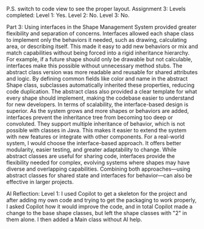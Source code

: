 P.S. switch to code view to see the proper layout.
Assignment 3:
  Levels completed:
    Level 1: Yes.
    Level 2: No.
    Level 3: No.
  
  Part 3:
    Using interfaces in the Shape Management System provided greater flexibility and separation of concerns. 
  Interfaces allowed each shape class to implement only the behaviors it needed, such as drawing, calculating 
  area, or describing itself. This made it easy to add new behaviors or mix and match capabilities without 
  being forced into a rigid inheritance hierarchy. For example, if a future shape should only be drawable but 
  not calculable, interfaces make this possible without unnecessary method stubs.
    The abstract class version was more readable and reusable for shared attributes and logic. By defining 
  common fields like color and name in the abstract Shape class, subclasses automatically inherited these 
  properties, reducing code duplication. The abstract class also provided a clear template for what every 
  shape should implement, making the codebase easier to understand for new developers.
    In terms of scalability, the interface-based design is superior. As the system grows and more shapes 
  or behaviors are added, interfaces prevent the inheritance tree from becoming too deep or convoluted. 
  They support multiple inheritance of behavior, which is not possible with classes in Java. This makes 
  it easier to extend the system with new features or integrate with other components.
    For a real-world system, I would choose the interface-based approach. It offers better modularity, 
  easier testing, and greater adaptability to change. While abstract classes are useful for sharing code, 
  interfaces provide the flexibility needed for complex, evolving systems where shapes may have diverse 
  and overlapping capabilities. Combining both approaches—using abstract classes for shared state and 
  interfaces for behavior—can also be effective in larger projects.

AI Reflection:
  Level 1:
    I used Copilot to get a skeleton for the project and after adding my own code and trying to get the packaging to work properly, I asked Copilot how it would improve the code, and in total Copilot made a change to the base shape classes, but left the shape classes with "2" in them alone. I then added a Main class without AI help.
